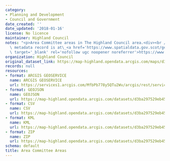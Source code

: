 ```yaml
---
category:
- Planning and Development
- Council and Government
date_created: ''
date_updated: '2018-01-16'
license: No licence
maintainer: Highland Council
notes: "<p>Area Committee areas in The Highland Council area.<div><br /></div><div>Gemini\
  \ metadata record is at\_<a href='https://www.spatialdata.gov.scot/geonetwork/srv/eng/catalog.search#/metadata/fbd2ae73-db7a-4298-8eb1-74729246ab3a'\
  \ target='_blank' rel='nofollow ugc noopener noreferrer'>https://www.spatialdata.gov.scot/geonetwork/srv/eng/catalog.search#/metadata/fbd2ae73-db7a-4298-8eb1-74729246ab3a</a></div></p>"
organization: Highland Council
original_dataset_link: https://map-highland.opendata.arcgis.com/maps/d3ba297529eb4574a1a00a981e8fe58b_0
records: null
resources:
- format: ARCGIS GEOSERVICE
  name: ARCGIS GEOSERVICE
  url: https://services1.arcgis.com/MfbPb778y5QTu2Wv/arcgis/rest/services/AreaCommitteeAreas/FeatureServer/0
- format: GEOJSON
  name: GEOJSON
  url: https://map-highland.opendata.arcgis.com/datasets/d3ba297529eb4574a1a00a981e8fe58b_0.geojson?outSR=%7B%22latestWkid%22%3A27700%2C%22wkid%22%3A27700%7D
- format: CSV
  name: CSV
  url: https://map-highland.opendata.arcgis.com/datasets/d3ba297529eb4574a1a00a981e8fe58b_0.csv?outSR=%7B%22latestWkid%22%3A27700%2C%22wkid%22%3A27700%7D
- format: KML
  name: KML
  url: https://map-highland.opendata.arcgis.com/datasets/d3ba297529eb4574a1a00a981e8fe58b_0.kml?outSR=%7B%22latestWkid%22%3A27700%2C%22wkid%22%3A27700%7D
- format: ZIP
  name: ZIP
  url: https://map-highland.opendata.arcgis.com/datasets/d3ba297529eb4574a1a00a981e8fe58b_0.zip?outSR=%7B%22latestWkid%22%3A27700%2C%22wkid%22%3A27700%7D
schema: default
title: Area Committee Areas
---
```

